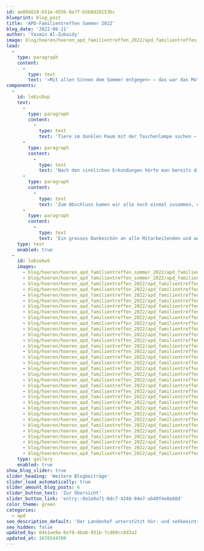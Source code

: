```yaml
---
id: ae004818-b51e-4556-8a7f-b5b6d281536c
blueprint: blog_post
title: 'APD-Familientreffen Sommer 2022'
blog_date: '2022-06-11'
author: 'Yasmin Al-Zubaidy'
image: blog/hoeren/hoeren_apd_familientreffen_2022/apd_familientreffen_2022-front.jpg
lead:
  -
    type: paragraph
    content:
      -
        type: text
        text: '«Mit allen Sinnen dem Sommer entgegen» – das war das Motto des Familientreffens vom Samstag, 11. Juni 2022. Endlich wieder ein sommerliches APD-Familientreffen am Landenhof ganz ohne Masken!'
components:
  -
    id: le6zc0up
    text:
      -
        type: paragraph
        content:
          -
            type: text
            text: 'Tiere im dunklen Raum mit der Taschenlampe suchen – die Gebärdensprache erleben und sehen – den weichen, stacheligen und kitzelnden Boden spüren – gegrillte Marshmallows und selbst gemischten Sirup geniessen – leise und laute Musikinstrumente hören – an verschiedenen Düften riechen – dies alles und vieles mehr konnte mit allen Sinnen entdeckt und erkundet werden. Zwischendurch wurden wir durch einen zutraulichen, grau-violett schimmernden Schmetterling beglückt, welcher uns den ganzen Anlass hindurch begleitete und viele Anwesende begrüsste. Der SVEHK Aargau Solothurn war ebenfalls mit zwei Ständen anwesend. Die Kinder konnten Blumen pressen und wunderschöne Bilder auf die Blumenpressen malen.'
      -
        type: paragraph
        content:
          -
            type: text
            text: 'Nach den sinnlichen Erkundungen hörte man bereits die ersten Bäuche knurren. Es war Zeit für ein Zvieri. Das Landenhof-Küchenteam verwöhnte uns mit leckeren Sandwiches und köstlichen Desserts. Vielen herzlichen Dank!'
      -
        type: paragraph
        content:
          -
            type: text
            text: 'Zum Abschluss kamen wir alle noch einmal zusammen, um uns mit Bewegungsliedern zu verabschieden. Viele lachende und strahlende Gesichter bewiesen, dass es sich um einen gelungenen Anlass handelte. Schön, dass ihr da wart!'
      -
        type: paragraph
        content:
          -
            type: text
            text: 'Ein grosses Dankeschön an alle Mitarbeitenden und an alle Familien, die sich die Zeit genommen haben, am Familientreffen teilzunehmen. Wir freuen und schon jetzt auf das nächste Treffen. Bis dahin wünschen wir allen eine sonnige und warme Sommerzeit.'
    type: text
    enabled: true
  -
    id: le6zekw5
    images:
      - blog/hoeren/hoeren_apd_familientreffen_sommer_2022/apd_familientreffen_2022-01.jpg
      - blog/hoeren/hoeren_apd_familientreffen_sommer_2022/apd_familientreffen_2022-02.jpg
      - blog/hoeren/hoeren_apd_familientreffen_2022/apd_familientreffen_2022-03.jpg
      - blog/hoeren/hoeren_apd_familientreffen_2022/apd_familientreffen_2022-04.jpg
      - blog/hoeren/hoeren_apd_familientreffen_2022/apd_familientreffen_2022-05.jpg
      - blog/hoeren/hoeren_apd_familientreffen_2022/apd_familientreffen_2022-06.jpg
      - blog/hoeren/hoeren_apd_familientreffen_2022/apd_familientreffen_2022-07.jpg
      - blog/hoeren/hoeren_apd_familientreffen_2022/apd_familientreffen_2022-08.jpg
      - blog/hoeren/hoeren_apd_familientreffen_2022/apd_familientreffen_2022-09.jpg
      - blog/hoeren/hoeren_apd_familientreffen_2022/apd_familientreffen_2022-10.jpg
      - blog/hoeren/hoeren_apd_familientreffen_2022/apd_familientreffen_2022-11.jpg
      - blog/hoeren/hoeren_apd_familientreffen_2022/apd_familientreffen_2022-12.jpg
      - blog/hoeren/hoeren_apd_familientreffen_2022/apd_familientreffen_2022-13.jpg
      - blog/hoeren/hoeren_apd_familientreffen_2022/apd_familientreffen_2022-14.jpg
      - blog/hoeren/hoeren_apd_familientreffen_2022/apd_familientreffen_2022-15.jpg
      - blog/hoeren/hoeren_apd_familientreffen_2022/apd_familientreffen_2022-16.jpg
      - blog/hoeren/hoeren_apd_familientreffen_2022/apd_familientreffen_2022-17.jpeg
      - blog/hoeren/hoeren_apd_familientreffen_2022/apd_familientreffen_2022-18.jpeg
      - blog/hoeren/hoeren_apd_familientreffen_2022/apd_familientreffen_2022-19.jpeg
      - blog/hoeren/hoeren_apd_familientreffen_2022/apd_familientreffen_2022-20.jpeg
      - blog/hoeren/hoeren_apd_familientreffen_2022/apd_familientreffen_2022-21.jpeg
      - blog/hoeren/hoeren_apd_familientreffen_2022/apd_familientreffen_2022-22.jpeg
      - blog/hoeren/hoeren_apd_familientreffen_2022/apd_familientreffen_2022-23.jpeg
      - blog/hoeren/hoeren_apd_familientreffen_2022/apd_familientreffen_2022-24.jpeg
      - blog/hoeren/hoeren_apd_familientreffen_2022/apd_familientreffen_2022-25.jpeg
      - blog/hoeren/hoeren_apd_familientreffen_2022/apd_familientreffen_2022-26.jpeg
      - blog/hoeren/hoeren_apd_familientreffen_2022/apd_familientreffen_2022-27.jpeg
      - blog/hoeren/hoeren_apd_familientreffen_2022/apd_familientreffen_2022-28.jpeg
      - blog/hoeren/hoeren_apd_familientreffen_2022/apd_familientreffen_2022-29.jpeg
      - blog/hoeren/hoeren_apd_familientreffen_2022/apd_familientreffen_2022-30.jpeg
      - blog/hoeren/hoeren_apd_familientreffen_2022/apd_familientreffen_2022-31.jpg
      - blog/hoeren/hoeren_apd_familientreffen_2022/apd_familientreffen_2022-32.jpg
      - blog/hoeren/hoeren_apd_familientreffen_2022/apd_familientreffen_2022-33.jpg
    type: gallery
    enabled: true
show_blog_slider: true
slider_heading: 'Weitere Blogbeiträge'
slider_load_automatically: true
slider_amount_blog_posts: 6
slider_button_text: 'Zur Übersicht'
slider_button_link: 'entry::8e1e8a71-0dc7-4248-84e7-ab40f4e0a88d'
color_theme: green
categories:
  - apd
seo_description_default: 'Der Landenhof unterstützt hör- und sehbeeinträchtigte Kinder & Jugendliche in ihrem selbstbestimmten Leben durch Förderung ihrer Fähigkeiten & Entwicklung'
seo_hidden: false
updated_by: 04e1ae9a-6ef8-4ba0-931b-7cd69cc0d3a2
updated_at: 1676544709
---
```

